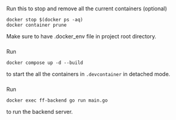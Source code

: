 ###

Run this to stop and remove all the current containers (optional)

```shell
docker stop $(docker ps -aq)
docker container prune
```

Make sure to have .docker_env file in project root directory.

###

Run

```shell
docker compose up -d --build
```

to start the all the containers in `.devcontainer` in detached mode.

###

Run

```shell
docker exec ff-backend go run main.go
```

to run the backend server.
